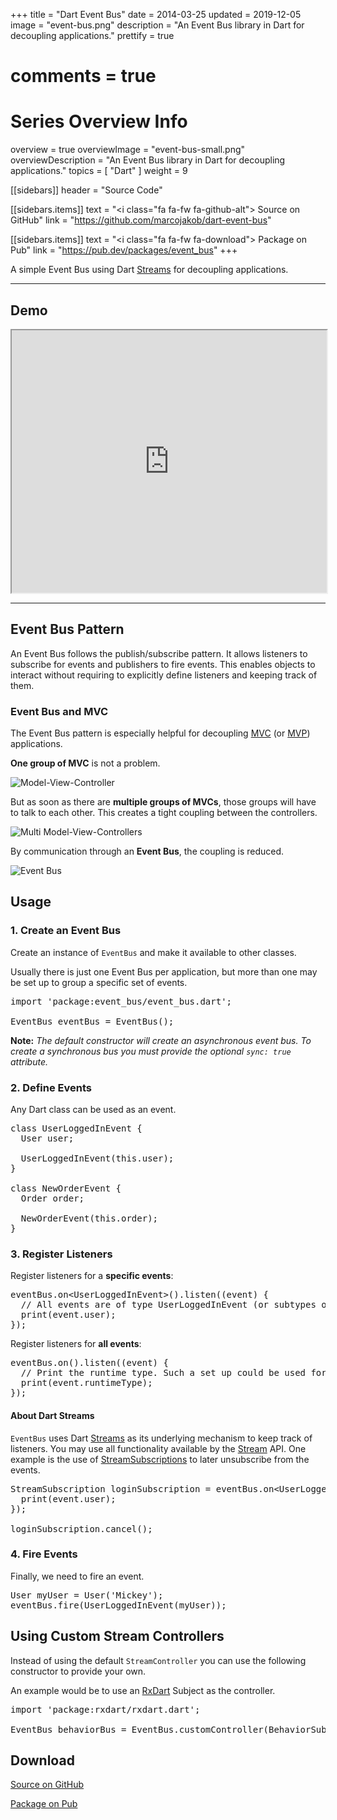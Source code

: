 +++
title = "Dart Event Bus"
date = 2014-03-25
updated = 2019-12-05
image = "event-bus.png"
description = "An Event Bus library in Dart for decoupling applications."
prettify = true
# comments = true

# Series Overview Info
overview = true
overviewImage = "event-bus-small.png"
overviewDescription = "An Event Bus library in Dart for decoupling applications."
topics = [ "Dart" ]
weight = 9

[[sidebars]]
header = "Source Code"

[[sidebars.items]]
text = "<i class=\"fa fa-fw fa-github-alt\"></i> Source on GitHub"
link = "https://github.com/marcojakob/dart-event-bus"

[[sidebars.items]]
text = "<i class=\"fa fa-fw fa-download\"></i> Package on Pub"
link = "https://pub.dev/packages/event_bus"
+++

A simple Event Bus using Dart [Streams](https://api.dartlang.org/apidocs/channels/stable/dartdoc-viewer/dart:async.Stream) 
for decoupling applications.


***

## Demo

<iframe src="https://marcojakob.github.io/dart-event-bus/" width="100%" height="420px"></iframe>

***


## Event Bus Pattern

An Event Bus follows the publish/subscribe pattern. It allows listeners to 
subscribe for events and publishers to fire events. This enables objects to
interact without requiring to explicitly define listeners and keeping track of
them.


### Event Bus and MVC

The Event Bus pattern is especially helpful for decoupling [MVC](https://wikipedia.org/wiki/Model_View_Controller) 
(or [MVP](https://wikipedia.org/wiki/Model_View_Presenter)) applications.

**One group of MVC** is not a problem.

![Model-View-Controller](mvc.png)

But as soon as there are **multiple groups of MVCs**, those groups will have to talk
to each other. This creates a tight coupling between the controllers.

![Multi Model-View-Controllers](mvc-multi.png)

By communication through an **Event Bus**, the coupling is reduced.

![Event Bus](event-bus.png)


## Usage

### 1. Create an Event Bus

Create an instance of `EventBus` and make it available to other classes.

Usually there is just one Event Bus per application, but more than one may be 
set up to group a specific set of events.

<pre class="prettyprint lang-dart">
import 'package:event_bus/event_bus.dart';

EventBus eventBus = EventBus();
</pre>

**Note:** _The default constructor will create an asynchronous event bus. To
create a synchronous bus you must provide the optional `sync: true` attribute._


### 2. Define Events

Any Dart class can be used as an event.

<pre class="prettyprint lang-dart">
class UserLoggedInEvent {
  User user;

  UserLoggedInEvent(this.user);
}

class NewOrderEvent {
  Order order;

  NewOrderEvent(this.order);
}
</pre>


### 3. Register Listeners

Register listeners for a **specific events**: 

<pre class="prettyprint lang-dart">
eventBus.on&lt;UserLoggedInEvent>().listen((event) {
  // All events are of type UserLoggedInEvent (or subtypes of it).
  print(event.user);
});
</pre>

Register listeners for **all events**:

<pre class="prettyprint lang-dart">
eventBus.on().listen((event) {
  // Print the runtime type. Such a set up could be used for logging.
  print(event.runtimeType);
});
</pre>


#### About Dart Streams

`EventBus` uses Dart [Streams](https://api.dartlang.org/apidocs/channels/stable/dartdoc-viewer/dart:async.Stream)
as its underlying mechanism to keep track of listeners. You may use all 
functionality available by the [Stream](https://api.dartlang.org/apidocs/channels/stable/dartdoc-viewer/dart:async.Stream)
API. One example is the use of [StreamSubscriptions](https://api.dartlang.org/apidocs/channels/stable/dartdoc-viewer/dart:async.StreamSubscription)
to later unsubscribe from the events.

<pre class="prettyprint lang-dart">
StreamSubscription loginSubscription = eventBus.on&lt;UserLoggedInEvent>().listen((event) {
  print(event.user);
});

loginSubscription.cancel();
</pre>


### 4. Fire Events

Finally, we need to fire an event.

<pre class="prettyprint lang-dart">
User myUser = User('Mickey');
eventBus.fire(UserLoggedInEvent(myUser));
</pre>


## Using Custom Stream Controllers

Instead of using the default `StreamController` you can use the following constructor
to provide your own.

An example would be to use an [RxDart](https://pub.dev/packages/rxdart) Subject
as the controller.

<pre class="prettyprint lang-dart">
import 'package:rxdart/rxdart.dart';

EventBus behaviorBus = EventBus.customController(BehaviorSubject());
</pre>


## Download

<i class="fa fa-fw fa-github-alt"></i> [Source on GitHub](https://github.com/marcojakob/dart-event-bus)

<i class="fa fa-fw fa-download"></i> [Package on Pub](https://pub.dev/packages/event_bus)
